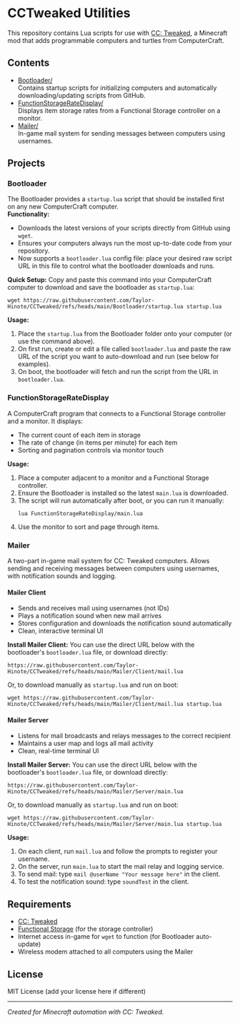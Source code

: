 # CCTweaked Utilities

This repository contains Lua scripts for use with [CC: Tweaked](https://tweaked.cc/), a Minecraft mod that adds programmable computers and turtles from ComputerCraft.

## Contents

- [Bootloader/](Bootloader/)  
  Contains startup scripts for initializing computers and automatically downloading/updating scripts from GitHub.
- [FunctionStorageRateDisplay/](FunctionStorageRateDisplay/)  
  Displays item storage rates from a Functional Storage controller on a monitor.
- [Mailer/](Mailer/)  
  In-game mail system for sending messages between computers using usernames.

## Projects

### Bootloader

The Bootloader provides a `startup.lua` script that should be installed first on any new ComputerCraft computer.  
**Functionality:**
- Downloads the latest versions of your scripts directly from GitHub using `wget`.
- Ensures your computers always run the most up-to-date code from your repository.
- Now supports a `bootloader.lua` config file: place your desired raw script URL in this file to control what the bootloader downloads and runs.

**Quick Setup:**
Copy and paste this command into your ComputerCraft computer to download and save the bootloader as `startup.lua`:

```
wget https://raw.githubusercontent.com/Taylor-Hinote/CCTweaked/refs/heads/main/Bootloader/startup.lua startup.lua
```

**Usage:**
1. Place the `startup.lua` from the Bootloader folder onto your computer (or use the command above).
2. On first run, create or edit a file called `bootloader.lua` and paste the raw URL of the script you want to auto-download and run (see below for examples).
3. On boot, the bootloader will fetch and run the script from the URL in `bootloader.lua`.

### FunctionStorageRateDisplay

A ComputerCraft program that connects to a Functional Storage controller and a monitor. It displays:

- The current count of each item in storage
- The rate of change (in items per minute) for each item
- Sorting and pagination controls via monitor touch

**Usage:**
1. Place a computer adjacent to a monitor and a Functional Storage controller.
2. Ensure the Bootloader is installed so the latest `main.lua` is downloaded.
3. The script will run automatically after boot, or you can run it manually:
    ```
    lua FunctionStorageRateDisplay/main.lua
    ```
4. Use the monitor to sort and page through items.

### Mailer

A two-part in-game mail system for CC: Tweaked computers. Allows sending and receiving messages between computers using usernames, with notification sounds and logging.

#### Mailer Client
- Sends and receives mail using usernames (not IDs)
- Plays a notification sound when new mail arrives
- Stores configuration and downloads the notification sound automatically
- Clean, interactive terminal UI

**Install Mailer Client:**
You can use the direct URL below with the bootloader's `bootloader.lua` file, or download directly:
```
https://raw.githubusercontent.com/Taylor-Hinote/CCTweaked/refs/heads/main/Mailer/Client/mail.lua
```
Or, to download manually as `startup.lua` and run on boot:
```
wget https://raw.githubusercontent.com/Taylor-Hinote/CCTweaked/refs/heads/main/Mailer/Client/mail.lua startup.lua
```

#### Mailer Server
- Listens for mail broadcasts and relays messages to the correct recipient
- Maintains a user map and logs all mail activity
- Clean, real-time terminal UI

**Install Mailer Server:**
You can use the direct URL below with the bootloader's `bootloader.lua` file, or download directly:
```
https://raw.githubusercontent.com/Taylor-Hinote/CCTweaked/refs/heads/main/Mailer/Server/main.lua
```
Or, to download manually as `startup.lua` and run on boot:
```
wget https://raw.githubusercontent.com/Taylor-Hinote/CCTweaked/refs/heads/main/Mailer/Server/main.lua startup.lua
```

**Usage:**
1. On each client, run `mail.lua` and follow the prompts to register your username.
2. On the server, run `main.lua` to start the mail relay and logging service.
3. To send mail: type `mail @userName "Your message here"` in the client.
4. To test the notification sound: type `soundTest` in the client.

## Requirements

- [CC: Tweaked](https://tweaked.cc/)
- [Functional Storage](https://www.curseforge.com/minecraft/mc-mods/functional-storage) (for the storage controller)
- Internet access in-game for `wget` to function (for Bootloader auto-update)
- Wireless modem attached to all computers using the Mailer

## License

MIT License (add your license here if different)

---

*Created for Minecraft automation with CC: Tweaked.*